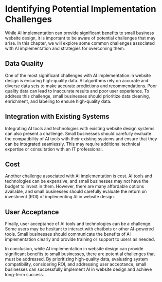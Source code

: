 Identifying Potential Implementation Challenges
=================================================================================================================================

While AI implementation can provide significant benefits to small business website design, it is important to be aware of potential challenges that may arise. In this chapter, we will explore some common challenges associated with AI implementation and strategies for overcoming them.

Data Quality
------------

One of the most significant challenges with AI implementation in website design is ensuring high-quality data. AI algorithms rely on accurate and diverse data sets to make accurate predictions and recommendations. Poor quality data can lead to inaccurate results and poor user experience. To address this challenge, small businesses should prioritize data cleaning, enrichment, and labeling to ensure high-quality data.

Integration with Existing Systems
---------------------------------

Integrating AI tools and technologies with existing website design systems can also present a challenge. Small businesses should carefully evaluate the compatibility of AI tools with their existing systems and ensure that they can be integrated seamlessly. This may require additional technical expertise or consultation with an IT professional.

Cost
----

Another challenge associated with AI implementation is cost. AI tools and technologies can be expensive, and small businesses may not have the budget to invest in them. However, there are many affordable options available, and small businesses should carefully evaluate the return on investment (ROI) of implementing AI in website design.

User Acceptance
---------------

Finally, user acceptance of AI tools and technologies can be a challenge. Some users may be hesitant to interact with chatbots or other AI-powered tools. Small businesses should communicate the benefits of AI implementation clearly and provide training or support to users as needed.

In conclusion, while AI implementation in website design can provide significant benefits to small businesses, there are potential challenges that must be addressed. By prioritizing high-quality data, evaluating system compatibility, considering ROI, and addressing user acceptance, small businesses can successfully implement AI in website design and achieve long-term success.

